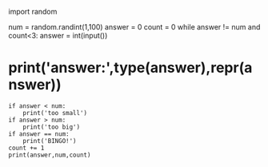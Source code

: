 import random


num = random.randint(1,100)
answer = 0
count = 0
while answer != num and count<3:
    answer = int(input())
   # print('answer:',type(answer),repr(answer))
    if answer < num:
        print('too small')
    if answer > num:
        print('too big')
    if answer == num:
        print('BINGO!')
    count += 1
    print(answer,num,count)
